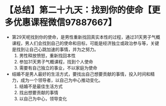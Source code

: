 # 【总结】第二十九天：找到你的使命【更多优惠课程微信97887667】

-   第29天呢找到你的使命，是男性重新找回真实本性的过程，通过31天男子气概课程，男人们会找到自己的使命和目标，可能是经济独立或政治参与等，关键是找到让自己心跳加速的事情，并为之努力。
    1.  男性释放愤怒，重新找回本性
    2.  参加31天男子气概课程，找到个人使命
    3.  需要有自己独立的事业，不以家庭为使命
-   结婚不是男人最好的生活方式，要找出自己想要贡献的事情，投入时间和精力，成为一个领导者，以自己为中心推动变化。
    1.  结婚不是最佳生活方式
    2.  找出想要贡献的事情
    3.  以自己为中心，领导变化